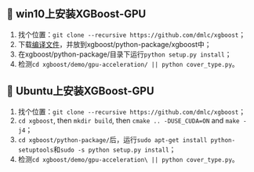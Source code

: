 ## :key: win10上安装XGBoost-GPU
1. 找个位置：`git clone --recursive https://github.com/dmlc/xgboost`；
2. 下载[编译文件](http://www.picnet.com.au/blogs/guido/2016/09/22/xgboost-windows-x64-binaries-for-download/)，并放到xgboost/python-package/xgboost中；
3. 在xgboost/python-package/目录下运行`python setup.py install`；
4. 检测`cd xgboost/demo/gpu-acceleration/ || python cover_type.py`。

## :key: Ubuntu上安装XGBoost-GPU
1. 找个位置：`git clone --recursive https://github.com/dmlc/xgboost`；
2. `cd xgboost`, then `mkdir build`, then `cmake .. -DUSE_CUDA=ON` and `make -j4`；
3. `cd xgboost/python-package/`后，运行`sudo apt-get install python-setuptools`和`sudo -s python setup.py install`；
4. 检测`cd xgboost/demo/gpu-acceleration\ || python cover_type.py`。
